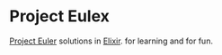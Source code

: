 # Project Eulex

[Project Euler](https://projecteuler.net) solutions in [Elixir](http://elixir-lang.org/).
for learning and for fun.
